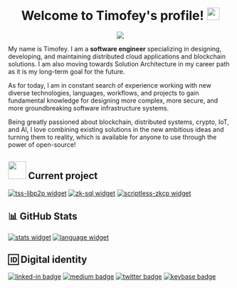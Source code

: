 <h1 align="center">
  Welcome to Timofey's profile!
  <img src="https://media.giphy.com/media/hvRJCLFzcasrR4ia7z/giphy.gif" width="28">
</h1>

<p align="center">
  <a href="https://git.io/typing-svg">
    <img src="https://readme-typing-svg.herokuapp.com?lines=Blockchain%20R%26D%20and%20Protocol%20Engineer;5%2B+years+of+diverse+coding+experience;Web,+mobile,+IoT,+embedded,+and+ML;Passionate+about+creating+new+things!&font=cascadia+code&color=04AFD3&center=true&width=450&height=45">
  </a>
</p>

My name is Timofey. 
I am a **software engineer** specializing in designing, developing, and maintaining distributed cloud applications and blockchain solutions.
I am also moving towards Solution Architecture in my career path as it is my long-term goal for the future. 

As for today, I am in constant search of experience working with new diverse technologies, languages, workflows,
and projects to gain fundamental knowledge for designing more complex, more secure, and more groundbreaking software infrastructure systems.

Being greatly passioned about blockchain, distributed systems, crypto, IoT, and AI, I love combining existing solutions
in the new ambitious ideas and turning them to reality, which is available for anyone to use through the power of open-source!

## <img src="https://github.com/timoth-y/timoth-y/blob/master/assets/coding.gif?raw=true" width="40"> Current project

[![tss-libp2p widget]](https://github.com/timoth-y/tss-libp2p)
[![zk-sql widget]](https://github.com/timoth-y/zk-sql)
[![scriptless-zkcp widget]](https://github.com/timoth-y/scriptless-zkcp)
<!-- [![obsidian-hackmd widget]](https://github.com/timoth-y/obsidian-hackmd) -->
<!-- [![obsidian-ticktick widget]](https://github.com/timoth-y/obsidian-ticktick) -->

[tss-libp2p widget]: https://github-readme-stats.vercel.app/api/pin/?username=timoth-y&repo=tss-libp2p&title_color=C9D1D9&text_color=c9cacc&icon_color=04AFD3&bg_color=121820&hide_border=true
[zk-sql widget]: https://github-readme-stats.vercel.app/api/pin/?username=timoth-y&repo=zk-sql&title_color=C9D1D9&text_color=c9cacc&icon_color=04AFD3&bg_color=121820&hide_border=true
[scriptless-zkcp widget]: https://github-readme-stats.vercel.app/api/pin/?username=timoth-y&repo=scriptless-zkcp&title_color=C9D1D9&text_color=c9cacc&icon_color=04AFD3&bg_color=121820&hide_border=true

[obsidian-hackmd widget]: https://github-readme-stats.vercel.app/api/pin/?username=timoth-y&repo=obsidian-hackmd&title_color=C9D1D9&text_color=c9cacc&icon_color=04AFD3&bg_color=121820&hide_border=true
[obsidian-ticktick widget]: https://github-readme-stats.vercel.app/api/pin/?username=timoth-y&repo=obsidian-ticktick&title_color=C9D1D9&text_color=c9cacc&icon_color=04AFD3&bg_color=121820&hide_border=true

<!-- 
## 🛠 Technologies and tools

### 👨‍💻 Programming languages

[![go badge]](https://github.com/search?q=user%3Atimoth-y+is%3Arepo+language%3Ago+fork%3Atrue&type=repositories)
[![rust badge]](https://github.com/search?q=user%3Atimoth-y+is%3Arepo+language%3Arust+fork%3Atrue&type=repositories)
[![python badge]](https://github.com/search?q=user%3Atimoth-y+is%3Arepo+language%3Apython+fork%3Atrue&type=repositories)
[![c# badge]](https://github.com/search?q=user%3Atimoth-y+is%3Arepo+language%3Acsharp+fork%3Atrue&type=repositories)
[![dart badge]](https://github.com/search?q=user%3Atimoth-y+is%3Arepo+language%3Adart+fork%3Atrue&type=repositories)
[![javascript badge]](https://github.com/search?q=user%3Atimoth-y+extension%3Ajs&type=Code)

[go badge]: https://img.shields.io/badge/Golang-00ADD8?style=flat-square&logo=go&logoColor=white
[rust badge]: https://img.shields.io/badge/Rust-DEA584?style=flat-square&logo=rust&logoColor=black
[c# badge]: https://img.shields.io/badge/C%23-178600?style=flat-square&logo=c-sharp&logoColor=white
[python badge]: https://img.shields.io/badge/Python-3572A5?style=flat-square&logo=python&logoColor=white
[dart badge]: https://img.shields.io/badge/Dart-00B4AB?style=flat-square&logo=dart&logoColor=white
[javascript badge]: https://img.shields.io/badge/JavaScript-EDD72A?style=flat-square&logo=javascript&logoColor=black

### 🧰 Frameworks and packages

[![substrate badge]](https://substrate.io)
[![hlf badge]](https://www.hyperledger.org/use/fabric)
[![flutter badge]](https://flutter.dev)
[![aspnet badge]](https://dotnet.microsoft.com/apps/aspnet)
[![pytorch badge]](https://pytorch.org)
[![pandas badge]](https://pandas.pydata.org)
[![react badge]](https://reactjs.org)

[substrate badge]: https://img.shields.io/badge/Substrate_-282828?style=flat-square&logo=Parity%20Substrate&logoColor=white
[hlf badge]: https://img.shields.io/badge/Hyperledger%20Fabric-373A36?style=flat-square&logo=hyperledger&logoColor=white
[aspnet badge]: https://img.shields.io/badge/ASP.NET-572C86?style=flat-square&logo=.net&logoColor=white
[flutter badge]: https://img.shields.io/badge/Flutter-1489FD?style=flat-square&logo=flutter&logoColor=white
[pandas badge]: https://img.shields.io/badge/Pandas-130654?style=flat-square&logo=pandas&logoColor=white
[pytorch badge]: https://img.shields.io/badge/PyTorch-EE4C2C?style=flat-square&logo=pytorch&logoColor=white
[react badge]: https://img.shields.io/badge/React-61DAFB?style=flat-square&logo=react&logoColor=black


### 💻 Tools and software

[![obsidian badge]](https://obsidian.md)
[![photoshop badge]]()
[![fusion360 badge]]()
[![unity badge]]()

[obsidian badge]: https://img.shields.io/badge/Obsidian-483699?style=flat-square&logo=obsidian&logoColor=white
[photoshop badge]: https://img.shields.io/badge/Adobe%20Photoshop-308CFF?style=flat-square&logo=adobe%20photoshop&logoColor=white
[fusion360 badge]: https://img.shields.io/badge/Autodesk%20Fusion%20360-DF9043?style=flat-square&logo=autodesk&logoColor=white
[unity badge]: https://img.shields.io/badge/Unity-000000?style=flat-square&logo=unity&logoColor=white
 -->

## 📊 GitHub Stats

[![stats widget]][timothy-user]
[![language widget]][timothy-user]
<!-- [![activity graph]][timothy-user] -->

<!-- https://github.com/ashutosh00710/github-readme-activity-graph -->

[timothy-user]: https://github.com/timoth-y/timoth-y

[stats widget]: https://github-readme-stats.vercel.app/api?username=timoth-y&hide=issues&show_icons=true&line_height=25&count_private=true&title_color=C9D1D9&text_color=c9cacc&icon_color=04AFD3&bg_color=121820&hide_border=true&custom_title=Timothy's%20GitHub%20Stats
[language widget]: https://github-readme-stats.vercel.app/api/top-langs/?username=timoth-y&langs_count=6&hide=css,html,less&line_height=25&title_color=C9D1D9&text_color=c9cacc&icon_color=04AFD3&bg_color=121820&count_private=true&hide_border=true&layout=compact&card_width=265
[activity graph]: https://activity-graph.herokuapp.com/graph?username=timoth-y&bg_color=0D1117&title_color=C9D1D9&color=c9cacc&line=04AFD3&point=04AFD3&hide_border=true&custom_title=Timothy's%20Contribution%20Graph


## 🆔 Digital identity

[![linked-in badge]][linked-in]
[![medium badge]][medium]
[![twitter badge]][twitter]
[![keybase badge]][keybase]

[linked-in]: https://www.linkedin.com/in/timoth-y
[medium]: https://medium.com/@timoth-y
[telegram]: https://t.me/timoth-y
[twitter]: https://twitter.com/ethotim
[keybase]: https://keybase.io/ethotim

[linked-in badge]: https://img.shields.io/badge/linkedin-0A66C2?&style=for-the-badge&logo=linkedin&logoColor=white
[medium badge]: https://img.shields.io/badge/medium-000000?&style=for-the-badge&logo=medium&logoColor=white
[telegram badge]: https://img.shields.io/badge/Telegram-26A5E4?&style=for-the-badge&logo=telegram&logoColor=white
[twitter badge]: https://img.shields.io/badge/Twitter-1DA1F2?&style=for-the-badge&logo=twitter&logoColor=white
[keybase badge]: https://img.shields.io/badge/Keybase-3663ea?&style=for-the-badge&logo=keybase&logoColor=white

